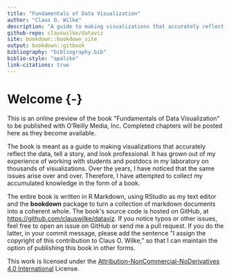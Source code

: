 ```yaml
---
title: "Fundamentals of Data Visualization"
author: "Claus O. Wilke"
description: "A guide to making visualizations that accurately reflect the data, tell a story, and look professional."
github-repo: clauswilke/dataviz
site: bookdown::bookdown_site
output: bookdown::gitbook
bibliography: "bibliography.bib"
biblio-style: "apalike"
link-citations: true
---
```


# Welcome {-}

This is an online preview of the book "Fundamentals of Data Visualization" to be published with O’Reilly Media, Inc. Completed chapters will be posted here as they become available.

The book is meant as a guide to making visualizations that accurately reflect the data, tell a story, and look professional. It has grown out of my experience of working with students and postdocs in my laboratory on thousands of visualizations. Over the years, I have noticed that the same issues arise over and over. Therefore, I have attempted to collect my accumulated knowledge in the form of a book.

The entire book is written in R Markdown, using RStudio as my text editor and the **bookdown** package to turn a collection of markdown documents into a coherent whole. The book's source code is hosted on GitHub, at https://github.com/clauswilke/dataviz. If you notice typos or other issues, feel free to open an issue on GitHub or send me a pull request. If you do the latter, in your commit message, please add the sentence "I assign the copyright of this contribution to Claus O. Wilke," so that I can maintain the option of publishing this book in other forms.

This work is licensed under the [Attribution-NonCommercial-NoDerivatives 4.0 International](https://creativecommons.org/licenses/by-nc-nd/4.0/legalcode) License. 
